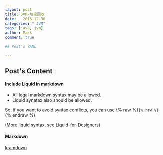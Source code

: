 ```yaml
---
layout: post
title: JVM-垃圾回收
date:   2016-12-30
categories: " JVM"
tags: [java, jvm]
author: Mark
comment: true

## Post's YAML 

---
```


## Post's Content

#### Include Liquid in markdown

- All legal markdown syntax may be allowed. 
- Liquid synatax also should be allowed.


So, if you want to avoid syntax conflicts, you can use {% raw %}`{% raw %}`{% endraw %}

(More liquid syntax, see [Liquid-for-Designers](https://github.com/Shopify/liquid/wiki/Liquid-for-Designers))

#### Markdown

[kramdown](https://kramdown.gettalong.org/)

